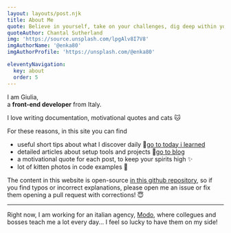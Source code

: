 ```yaml
---
layout: layouts/post.njk
title: About Me
quote: Believe in yourself, take on your challenges, dig deep within yourself to conquer fears. Never let anyone bring you down. You got to keep going.
quoteAuthor: Chantal Sutherland
img: 'https://source.unsplash.com/lpgAlv8I7V8'
imgAuthorName: '@enka80'
imgAuthorProfile: 'https://unsplash.com/@enka80'

eleventyNavigation:
  key: about
  order: 5
---
```


I am Giulia,<br>
a **front-end developer** from Italy.

I love writing documentation, motivational quotes and cats 🐱

For these reasons, in this site you can find
- useful short tips about what I discover daily 📕[go to today i learned](/til)
- detailed articles about setup tools and projects 📘[go to blog](/blog)
- a motivational quote for each post, to keep your spirits high ✨
- lot of kitten photos in code examples  🐾

The content in this website is open-source [in this github repository](), so if you find typos or incorrect explanations, please open me an issue or fix them opening a pull request with corrections! 😇

<hr>

Right now, I am working for an italian agency, [Modo](https://modo.md/), where collegues and bosses teach me a lot every day... I feel so lucky to have them on my side!


